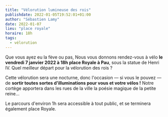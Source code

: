 ```yaml
---
title: "Vélorution lumineuse des rois"
publishdate: 2022-01-05T19:52:01+01:00
author: "Sébastien Lamy"
date: 2022-01-07
lieu: "place royale"
horaire: 18h
tags:
  - vélorution
---
```



Que vous ayez eu la fève ou pas, Nous vous donnons rendez-vous à vélo **le vendredi 7 janvier 2022 à 18h place Royale à Pau**, sous la statue de Henri IV. Quel meilleur départ pour la vélorution des rois ?

<!--more-->

Cette vélorution sera une nocturne, donc l'occasion — si vous le pouvez — de **sortir toutes sortes d'illuminations pour vous et votre vélos !** Notre cortège apportera dans les rues de la ville la poésie magique de la petite reine…

Le parcours d'environ 1h sera accessible à tout public, et se terminera également place Royale.
